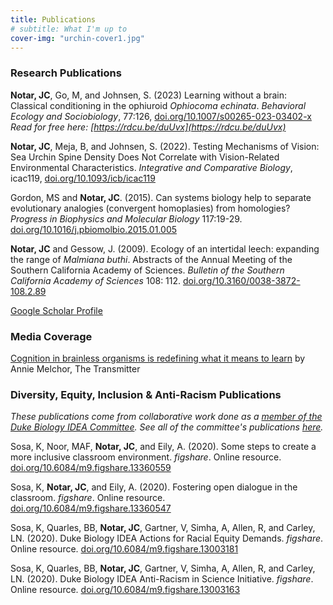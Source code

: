 ```yaml
---
title: Publications
# subtitle: What I'm up to
cover-img: "urchin-cover1.jpg"
---
```


### Research Publications

**Notar, JC**, Go, M, and Johnsen, S. (2023) Learning without a brain: Classical conditioning in the ophiuroid _Ophiocoma echinata_. _Behavioral Ecology and Sociobiology_, 77:126, [doi.org/10.1007/s00265-023-03402-x](https://doi.org/10.1007/s00265-023-03402-x)
<br>_Read for free here: [https://rdcu.be/duUvx](https://rdcu.be/duUvx)_

**Notar, JC**, Meja, B, and Johnsen, S. (2022). Testing Mechanisms of Vision: Sea Urchin Spine Density Does Not Correlate with Vision-Related Environmental Characteristics. _Integrative and Comparative Biology_, icac119, [doi.org/10.1093/icb/icac119](https://doi.org/10.1093/icb/icac119)

Gordon, MS and **Notar, JC**. (2015). Can systems biology help to separate evolutionary analogies (convergent homoplasies) from homologies? _Progress in Biophysics and Molecular Biology_ 117:19-29. [doi.org/10.1016/j.pbiomolbio.2015.01.005](https://doi.org/10.1016/j.pbiomolbio.2015.01.005)

**Notar, JC** and Gessow, J. (2009). Ecology of an intertidal leech: expanding the range of _Malmiana buthi_. Abstracts of the Annual Meeting of the Southern California Academy of Sciences. _Bulletin of the Southern California Academy of Sciences_ 108: 112. [doi.org/10.3160/0038-3872-108.2.89](https://doi.org/10.3160/0038-3872-108.2.89)

[Google Scholar Profile](https://scholar.google.com/citations?user=eQlRnmEAAAAJ&hl=en&oi=ao)

### Media Coverage

[Cognition in brainless organisms is redefining what it means to learn](https://doi.org/10.53053/XHGL2774) by Annie Melchor, The Transmitter

### Diversity, Equity, Inclusion & Anti-Racism Publications

_These publications come from collaborative work done as a [member of the Duke Biology IDEA Committee](https://jnotar.github.io/dei/). See all of the committee's publications [here](https://sites.duke.edu/biodiversity/publications/)._

Sosa, K, Noor, MAF, **Notar, JC**, and Eily, A. (2020). Some steps to create a more inclusive classroom environment. _figshare_. Online resource. [doi.org/10.6084/m9.figshare.13360559](https://doi.org/10.6084/m9.figshare.13360559)

Sosa, K, **Notar, JC**, and Eily, A. (2020). Fostering open dialogue in the classroom. _figshare_. Online resource. [doi.org/10.6084/m9.figshare.13360547](https://doi.org/10.6084/m9.figshare.13360547)

Sosa, K, Quarles, BB, **Notar, JC**, Gartner, V, Simha, A, Allen, R, and Carley, LN. (2020). Duke Biology IDEA Actions for Racial Equity Demands. _figshare_. Online resource. [doi.org/10.6084/m9.figshare.13003181](https://doi.org/10.6084/m9.figshare.13003181)

Sosa, K, Quarles, BB, **Notar, JC**, Gartner, V, Simha, A, Allen, R, and Carley, LN. (2020). Duke Biology IDEA Anti-Racism in Science Initiative. _figshare_. Online resource. [doi.org/10.6084/m9.figshare.13003163](https://doi.org/10.6084/m9.figshare.13003163)

